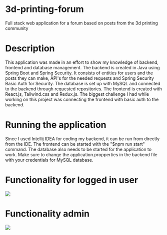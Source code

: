 # 3d-printing-forum
Full stack web application for a forum based on posts from the 3d printing community

# Description
This application was made in an effort to show my knowledge of backend, frontend and database
management. 
The backend is created in Java using Spring Boot and Spring Security. It consists of entities
for users and the posts they can make, API's for the needed requests and Spring Security Basic 
Auth for Security.
The database is set up with MySQL and connected to the backend through requested repositories.
The frontend is created with React.js, Tailwind.css and Redux.js.
The biggest challenge I had while working on this project was connecting the frontend with 
basic auth to the backend.

# Running the application
Since I used Intellij IDEA for coding my backend, it can be run from directly from the IDE.
The frontend can be started with the "$npm run start" command. The database also needs to be 
started for the application to work. Make sure to change the application.propperties in the backend
file with your credentials for MySQL database.

# Functionality for logged in user
![](https://github.com/BFucec/3d-printing-forum/Loggedin.gif)

# Functionality admin
![](https://github.com/BFucec/3d-printing-forum/Admin.gif)





